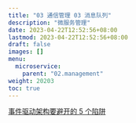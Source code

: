 ```yaml
---
title: "03 通信管理 03 消息队列"
description: "微服务管理"
date: 2023-04-22T12:52:56+08:00
lastmod: 2023-04-22T12:52:56+08:00
draft: false
images: []
menu:
  microservice:
    parent: "02.management"
weight: 20203
toc: true
---
```


[事件驱动架构要避开的 5 个陷阱](https://www.infoq.cn/article/7Wbo3Ivcv5rvosyL10TO)
